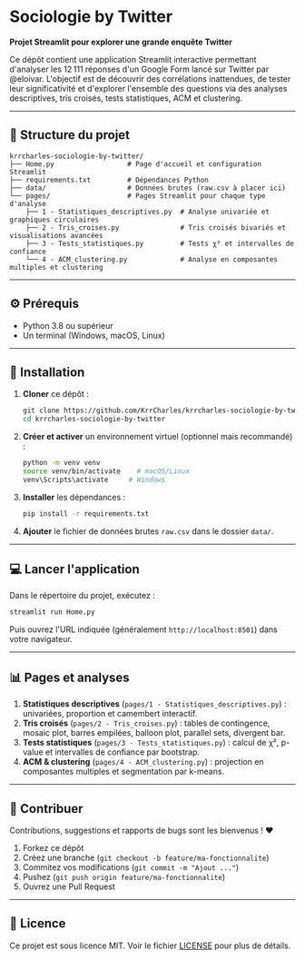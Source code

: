 # Sociologie by Twitter

**Projet Streamlit pour explorer une grande enquête Twitter**

Ce dépôt contient une application Streamlit interactive permettant d'analyser les 12 111 réponses d'un Google Form lancé sur Twitter par @eloivar. L'objectif est de découvrir des corrélations inattendues, de tester leur significativité et d'explorer l'ensemble des questions via des analyses descriptives, tris croisés, tests statistiques, ACM et clustering.

---

## 📂 Structure du projet

```
krrcharles-sociologie-by-twitter/
├── Home.py                  # Page d'accueil et configuration Streamlit
├── requirements.txt         # Dépendances Python
├── data/                    # Données brutes (raw.csv à placer ici)
└── pages/                   # Pages Streamlit pour chaque type d'analyse
    ├── 1 - Statistiques_descriptives.py  # Analyse univariée et graphiques circulaires
    ├── 2 - Tris_croises.py               # Tris croisés bivariés et visualisations avancées
    ├── 3 - Tests_statistiques.py         # Tests χ² et intervalles de confiance
    └── 4 - ACM_clustering.py             # Analyse en composantes multiples et clustering
```

---

## ⚙️ Prérequis

- Python 3.8 ou supérieur
- Un terminal (Windows, macOS, Linux)

---

## 🚀 Installation

1. **Cloner** ce dépôt :
   ```bash
   git clone https://github.com/KrrCharles/krrcharles-sociologie-by-twitter.git
   cd krrcharles-sociologie-by-twitter
   ```

2. **Créer et activer** un environnement virtuel (optionnel mais recommandé) :
   ```bash
   python -m venv venv
   source venv/bin/activate    # macOS/Linux
   venv\Scripts\activate     # Windows
   ```

3. **Installer** les dépendances :
   ```bash
   pip install -r requirements.txt
   ```

4. **Ajouter** le fichier de données brutes `raw.csv` dans le dossier `data/`.

---

## 💻 Lancer l'application

Dans le répertoire du projet, exécutez :
```bash
streamlit run Home.py
```

Puis ouvrez l'URL indiquée (généralement `http://localhost:8501`) dans votre navigateur.

---

## 📊 Pages et analyses

1. **Statistiques descriptives** (`pages/1 - Statistiques_descriptives.py`) : univariées, proportion et camembert interactif.
2. **Tris croisés** (`pages/2 - Tris_croises.py`) : tables de contingence, mosaic plot, barres empilées, balloon plot, parallel sets, divergent bar.
3. **Tests statistiques** (`pages/3 - Tests_statistiques.py`) : calcul de χ², p-value et intervalles de confiance par bootstrap.
4. **ACM & clustering** (`pages/4 - ACM_clustering.py`) : projection en composantes multiples et segmentation par k-means.

---

## 🤝 Contribuer

Contributions, suggestions et rapports de bugs sont les bienvenus ! :heart:

1. Forkez ce dépôt
2. Créez une branche (`git checkout -b feature/ma-fonctionnalite`)
3. Commitez vos modifications (`git commit -m "Ajout ..."`)
4. Pushez (`git push origin feature/ma-fonctionnalite`)
5. Ouvrez une Pull Request

---

## 📜 Licence

Ce projet est sous licence MIT. Voir le fichier [LICENSE](LICENSE) pour plus de détails.

